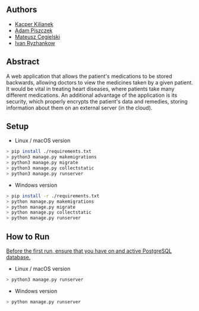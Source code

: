 ## Authors
- [Kacper Kilianek](https://github.com/Kkilianek)
- [Adam Piszczek](https://github.com/AdamPiszczek)
- [Mateusz Cegielski](https://github.com/MateuszCegielski)
- [Ivan Ryzhankow](https://github.com/ToCatharsis)

## Abstract
A web application that allows the patient's medications to be stored backwards, allowing doctors to view the medicines taken by a given patient. It would be vital in treating heart diseases, where patients take many different medications. An additional advantage of the application is its security, which properly encrypts the patient's data and remedies, storing information about them on an external server (in the cloud).

## Setup
- Linux / macOS version
```sh
> pip install ./requirements.txt
> python3 manage.py makemigrations
> python3 manage.py migrate
> python3 manage.py collectstatic
> python3 manage.py runserver
```
- Windows version
```sh
> pip install -r ./requirements.txt
> python manage.py makemigrations
> python manage.py migrate
> python manage.py collectstatic
> python manage.py runserver
```

## How to Run
<ins>Before the first run, ensure that you have on and active PostgreSQL database.</ins>
- Linux / macOS version
```sh
> python3 manage.py runserver
```
- Windows  version
```sh
> python manage.py runserver
```

